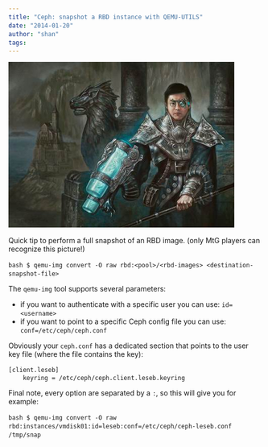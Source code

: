 ```yaml
---
title: "Ceph: snapshot a RBD instance with QEMU-UTILS"
date: "2014-01-20"
author: "shan"
tags: 
---
```


![](images/rbd-instance-snap-qemu-utils.jpg "Ceph: snapshot a RBD instance with QEMU-UTILS")

Quick tip to perform a full snapshot of an RBD image. (only MtG players can recognize this picture!)

`bash $ qemu-img convert -O raw rbd:<pool>/<rbd-images> <destination-snapshot-file>`

The `qemu-img` tool supports several parameters:

- if you want to authenticate with a specific user you can use: `id=<username>`
- if you want to point to a specific Ceph config file you can use: `conf=/etc/ceph/ceph.conf`

Obviously your `ceph.conf` has a dedicated section that points to the user key file (where the file contains the key):

```
[client.leseb]
    keyring = /etc/ceph/ceph.client.leseb.keyring
```

Final note, every option are separated by a `:`, so this will give you for example:

`bash $ qemu-img convert -O raw rbd:instances/vmdisk01:id=leseb:conf=/etc/ceph/ceph-leseb.conf /tmp/snap`

